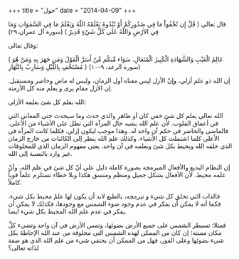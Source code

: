 +++
title = "حول"
date = "2014-04-09"
+++

قال تعالى ( قُلْ إِن تُخْفُواْ مَا فِي صُدُورِكُمْ أَوْ تُبْدُوهُ يَعْلَمْهُ اللّهُ وَيَعْلَمُ مَا فِي السَّمٰوَاتِ وَمَا فِي الأرْضِ وَاللّهُ عَلَى كُلِّ شَيْءٍ قَدِيرٌ ) (سورة آل عمران،٢٩)

وقال تعالى:

( عَالِمُ الْغَيْبِ وَالشَّهَادَةِ الْكَبِيرُ الْمُتَعَالِ. سَوَاء مِّنكُم مَّنْ أَسَرَّ الْقَوْلَ وَمَن جَهَرَ بِهِ وَمَنْ هُوَ مُسْتَخْفٍ بِاللَّيْلِ وَسَارِبٌ بِالنَّهَارِ ) (سورة الرعد، ٩-١٠)

 

إن الله ذو علم أزلي، وإنّ الأزل لیس معناه أول الزمان، ولیس له ماض وحاضر ومستقبل. إن الأزل مقام یری و یعلم منه كل الأزمنة.

 

الله یعلم كل شئ بعلمه الأزلي:

 

الله تعالى یعلم كل شئ خفي كان أو ظاهر والذي حدث وما سیحدث حتی المعاني التي في أعماق القلوب. لأن علم الله يشبه حال المرآة التي تطل على الأشياء من الأعلی. فالماضی والحاضر في حكم آن واحد له. وهذا موجب لیكون إزلي. فكلما كانت المرآة فی الأعلی كلما اشتملت كل الأشیاء. وكذلك علم الله ینظر إلی الكائنات من خارج الزمان الذي خلقه الله ویحیط بكل شئ ویعلمه في آن واحد. یعني مفهوم الزمان الذي للمخلوقات غیر وارد بالنسبة إلى الله.

 

إن النظام البدیع والأفعال المبرمجة بصورة كاملة دلیل علی أنّ كل شئ في علم الله، وأنّ علمه محیط. لأن الأفعال بشكل جمیل ومنظم ومنسق هكذا وبلا خطاء تستلزم علماً قویاً كاملاً.

 

فالذات التي تخلق كل شيء و تبرمجه، بالطبع لابد أن يكون لها علمُ محیط بكل شيء. فكما أنه لا يمكن أن يفكر في عدم وجود ضوء الشمس مع وجودها، فكذلك لا يمكن أن يفكر في عدم علم الله المحیط بكل شيء ایضا. 
 

فمثلا: تسیطر الشمس علی جميع الأرض بضوئها، وتمس الأرض في آن واحد وتضيء كلَّ مكان مسته؛ إن كان من الممكن لهذه الشمس التي مخلوقة من عند الله الإحاطةَ بكل شيء بضوئها وعلی الفور، فهل من الممكن أن یختفي شيء من علم الله الذي هو صفة لذاته تعالى؟